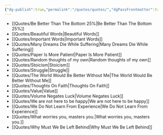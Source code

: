 ```yaml
---
{"dg-publish":true,"permalink":"/quotes/quotes/","dgPassFrontmatter":true,"noteIcon":"3","created":"2023-11-14T21:08:39.700+05:30","updated":"2023-12-12T23:34:39.409+05:30"}
---
```



- [[Quotes/Be Better Than The Bottom 25%\|Be Better Than The Bottom 25%]]
- [[Quotes/Beautiful Words\|Beautiful Words]]
- [[Quotes/Important Words\|Important Words]]
- [[Quotes/Many Dreams Die While Suffering\|Many Dreams Die While Suffering]]
- [[Quotes/Paper Is More Patient\|Paper Is More Patient]]
- [[Quotes/Random thoughts of my own\|Random thoughts of my own]]
- [[Quotes/Stoicism\|Stoicism]]
- [[Quotes/Struggle\|Struggle]]
- [[Quotes/The World Would Be Better Without Me\|The World Would Be Better Without Me]]
- [[Quotes/Thoughts On Faith\|Thoughts On Faith]]
- [[Quotes/Value\|Value]]
- [[Quotes/Volume Negates Luck\|Volume Negates Luck]]
- [[Quotes/We are not here to be happy\|We are not here to be happy]]
- [[Quotes/We Do Not Learn From Experience\|We Do Not Learn From Experience]]
- [[Quotes/What worries you, masters you.\|What worries you, masters you.]]
- [[Quotes/Why Must We Be Left Behind\|Why Must We Be Left Behind]]

